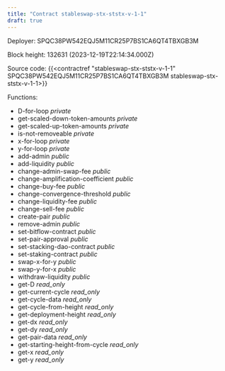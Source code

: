 ```yaml
---
title: "Contract stableswap-stx-ststx-v-1-1"
draft: true
---
```

Deployer: SPQC38PW542EQJ5M11CR25P7BS1CA6QT4TBXGB3M


 



Block height: 132631 (2023-12-19T22:14:34.000Z)

Source code: {{<contractref "stableswap-stx-ststx-v-1-1" SPQC38PW542EQJ5M11CR25P7BS1CA6QT4TBXGB3M stableswap-stx-ststx-v-1-1>}}

Functions:

* D-for-loop _private_
* get-scaled-down-token-amounts _private_
* get-scaled-up-token-amounts _private_
* is-not-removeable _private_
* x-for-loop _private_
* y-for-loop _private_
* add-admin _public_
* add-liquidity _public_
* change-admin-swap-fee _public_
* change-amplification-coefficient _public_
* change-buy-fee _public_
* change-convergence-threshold _public_
* change-liquidity-fee _public_
* change-sell-fee _public_
* create-pair _public_
* remove-admin _public_
* set-bitflow-contract _public_
* set-pair-approval _public_
* set-stacking-dao-contract _public_
* set-staking-contract _public_
* swap-x-for-y _public_
* swap-y-for-x _public_
* withdraw-liquidity _public_
* get-D _read_only_
* get-current-cycle _read_only_
* get-cycle-data _read_only_
* get-cycle-from-height _read_only_
* get-deployment-height _read_only_
* get-dx _read_only_
* get-dy _read_only_
* get-pair-data _read_only_
* get-starting-height-from-cycle _read_only_
* get-x _read_only_
* get-y _read_only_
